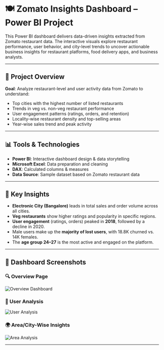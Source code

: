 # 🍽️ Zomato Insights Dashboard – Power BI Project

This Power BI dashboard delivers data-driven insights extracted from Zomato restaurant data. The interactive visuals explore restaurant performance, user behavior, and city-level trends to uncover actionable business insights for restaurant platforms, food delivery apps, and business analysts.

---

## 📌 Project Overview

**Goal**: Analyze restaurant-level and user activity data from Zomato to understand:

- Top cities with the highest number of listed restaurants
- Trends in veg vs. non-veg restaurant performance
- User engagement patterns (ratings, orders, and retention)
- Locality-wise restaurant density and top-selling areas
- Year-wise sales trend and peak activity

---

## 📊 Tools & Technologies

- **Power BI**: Interactive dashboard design & data storytelling  
- **Microsoft Excel**: Data preparation and cleaning  
- **DAX**: Calculated columns & measures  
- **Data Source**: Sample dataset based on Zomato restaurant data

---

## 🧠 Key Insights

- **Electronic City (Bangalore)** leads in total sales and order volume across all cities.
- **Veg restaurants** show higher ratings and popularity in specific regions.
- **User engagement** (ratings, orders) peaked in **2018**, followed by a decline in 2020.
- Male users make up the **majority of lost users**, with 18.8K churned vs. 14K females.
- The **age group 24–27** is the most active and engaged on the platform.

---

## 📸 Dashboard Screenshots

### 🔍 Overview Page
![Overview Dashboard](a"C:\Users\hooda\Desktop\445251487-5182bb56-ba12-47d0-88d5-fef22fd87fa5.png")

### 👥 User Analysis
![User Analysis]("C:\Users\hooda\Desktop\445251660-6c4f12da-9c80-4d6e-bcae-3c412939db99.png")

### 🌍 Area/City-Wise Insights
![Area Analysis]("C:\Users\hooda\Desktop\445251732-2d5a1ed7-58e0-4e0a-b001-fb6d7e1db2a8.png")

---

